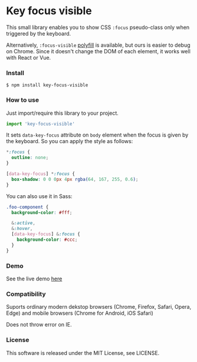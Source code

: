 # Key focus visible

This small library enables you to show CSS `:focus` pseudo-class only when triggered by the keyboard.

Alternatively, `:focus-visible` [polyfill](https://www.npmjs.com/package/focus-visible) is available, but ours is easier to debug on Chrome.
Since it doesn't change the DOM of each element, it works well with React or Vue.

### Install

`$ npm install key-focus-visible`

### How to use

Just import/require this library to your project.

```js
import 'key-focus-visible'
```

It sets `data-key-focus` attribute on `body` element when the focus is given by the keyboard.
So you can apply the style as follows:

```css
*:focus {
  outline: none;
}

[data-key-focus] *:focus {
  box-shadow: 0 0 0px 4px rgba(64, 167, 255, 0.6);
}
```

You can also use it in Sass:

```scss
.foo-component {
  background-color: #fff;

  &:active,
  &:hover,
  [data-key-focus] &:focus {
    background-color: #ccc;
  }
}
```

### Demo

See the live demo [here](https://nota.github.io/key-focus-visible/demo.html)

### Compatibility

Suports ordinary modern dekstop browsers (Chrome, Firefox, Safari, Opera, Edge) and mobile browsers (Chrome for Android, iOS Safari)

Does not throw error on IE.

### License

This software is released under the MIT License, see LICENSE.
